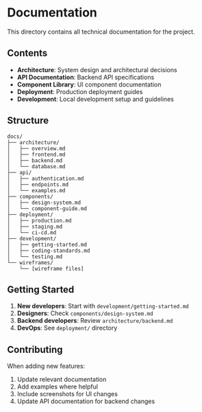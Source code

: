 # Documentation

This directory contains all technical documentation for the project.

## Contents

- **Architecture**: System design and architectural decisions
- **API Documentation**: Backend API specifications
- **Component Library**: UI component documentation
- **Deployment**: Production deployment guides
- **Development**: Local development setup and guidelines

## Structure

```
docs/
├── architecture/
│   ├── overview.md
│   ├── frontend.md
│   ├── backend.md
│   └── database.md
├── api/
│   ├── authentication.md
│   ├── endpoints.md
│   └── examples.md
├── components/
│   ├── design-system.md
│   └── component-guide.md
├── deployment/
│   ├── production.md
│   ├── staging.md
│   └── ci-cd.md
├── development/
│   ├── getting-started.md
│   ├── coding-standards.md
│   └── testing.md
└── wireframes/
    └── [wireframe files]
```

## Getting Started

1. **New developers**: Start with `development/getting-started.md`
2. **Designers**: Check `components/design-system.md`
3. **Backend developers**: Review `architecture/backend.md`
4. **DevOps**: See `deployment/` directory

## Contributing

When adding new features:

1. Update relevant documentation
2. Add examples where helpful
3. Include screenshots for UI changes
4. Update API documentation for backend changes
